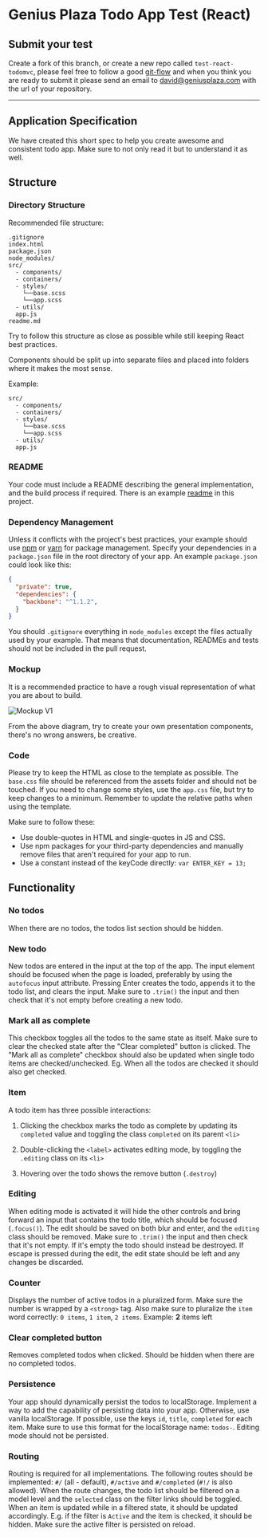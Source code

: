 # Genius Plaza Todo App Test (React)

## Submit your test

Create a fork of this branch, or create a new repo called `test-react-todomvc`, please feel free to follow a good [git-flow](https://www.atlassian.com/git/tutorials/comparing-workflows/gitflow-workflow) and when you think you are ready to submit it please send an email to [david@geniusplaza.com](david@geniusplaza.com) with the url of your repository.

---

## Application Specification

We have created this short spec to help you create awesome and consistent todo app. Make sure to not only read it but to understand it as well.

## Structure

### Directory Structure

Recommended file structure:

```
.gitignore
index.html
package.json
node_modules/
src/
  - components/
  - containers/
  - styles/
    └──base.scss
    └──app.scss
  - utils/
  app.js  
readme.md
```

Try to follow this structure as close as possible while still keeping React best practices.

Components should be split up into separate files and placed into folders where it makes the most sense.

Example:

```
src/
  - components/
  - containers/
  - styles/
    └──base.scss
    └──app.scss
  - utils/
  app.js  
```

### README

Your code must include a README describing the general implementation, and the build process if required. There is an example [readme](README.example.md) in this project.

### Dependency Management

Unless it conflicts with the project's best practices, your example should use [npm](https://npmjs.com) or [yarn](https://yarnpkg.com/) for package management. Specify your dependencies in a `package.json` file in the root directory of your app. An example `package.json` could look like this:

```json
{
  "private": true,
  "dependencies": {
    "backbone": "^1.1.2",
  }
}
```

You should `.gitignore` everything in `node_modules` except the files actually used by your example. That means that documentation, READMEs and tests should not be included in the pull request.

### Mockup

It is a recommended practice to have a rough visual representation of what you are about to build.

![Mockup V1](images/mockup-v1.png)

From the above diagram, try to create your own presentation components, there's no wrong answers, be creative.

### Code

Please try to keep the HTML as close to the template as possible. The `base.css` file should be referenced from the assets folder and should not be touched. If you need to change some styles, use the `app.css` file, but try to keep changes to a minimum. Remember to update the relative paths when using the template.

Make sure to follow these:

- Use double-quotes in HTML and single-quotes in JS and CSS.
- Use npm packages for your third-party dependencies and manually remove files that aren't required for your app to run.
- Use a constant instead of the keyCode directly: `var ENTER_KEY = 13;`

## Functionality

### No todos

When there are no todos, the todos list section should be hidden.

### New todo

New todos are entered in the input at the top of the app. The input element should be focused when the page is loaded, preferably by using the `autofocus` input attribute. Pressing Enter creates the todo, appends it to the todo list, and clears the input. Make sure to `.trim()` the input and then check that it's not empty before creating a new todo.

### Mark all as complete

This checkbox toggles all the todos to the same state as itself. Make sure to clear the checked state after the "Clear completed" button is clicked. The "Mark all as complete" checkbox should also be updated when single todo items are checked/unchecked. Eg. When all the todos are checked it should also get checked.

### Item

A todo item has three possible interactions:

1. Clicking the checkbox marks the todo as complete by updating its `completed` value and toggling the class `completed` on its parent `<li>`

2. Double-clicking the `<label>` activates editing mode, by toggling the `.editing` class on its `<li>`

3. Hovering over the todo shows the remove button (`.destroy`)

### Editing

When editing mode is activated it will hide the other controls and bring forward an input that contains the todo title, which should be focused (`.focus()`). The edit should be saved on both blur and enter, and the `editing` class should be removed. Make sure to `.trim()` the input and then check that it's not empty. If it's empty the todo should instead be destroyed. If escape is pressed during the edit, the edit state should be left and any changes be discarded.

### Counter

Displays the number of active todos in a pluralized form. Make sure the number is wrapped by a `<strong>` tag. Also make sure to pluralize the `item` word correctly: `0 items`, `1 item`, `2 items`. Example: **2** items left

### Clear completed button

Removes completed todos when clicked. Should be hidden when there are no completed todos.

### Persistence

Your app should dynamically persist the todos to localStorage. Implement a way to add the capability of persisting data into your app. Otherwise, use vanilla localStorage. If possible, use the keys `id`, `title`, `completed` for each item. Make sure to use this format for the localStorage name: `todos-`. Editing mode should not be persisted.

### Routing

Routing is required for all implementations. The following routes should be implemented: `#/` (all - default), `#/active` and `#/completed` (`#!/` is also allowed). When the route changes, the todo list should be filtered on a model level and the `selected` class on the filter links should be toggled. When an item is updated while in a filtered state, it should be updated accordingly. E.g. if the filter is `Active` and the item is checked, it should be hidden. Make sure the active filter is persisted on reload.
